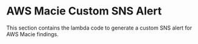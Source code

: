 # AWS Macie Custom SNS Alert

This section contains the lambda code to generate a custom SNS alert for AWS Macie findings.
